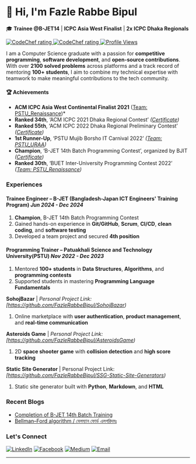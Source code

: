 # 👋 Hi, I'm Fazle Rabbe Bipul  

🎓 **Trainee @B-JET14** | **ICPC Asia West Finalist** | **2x ICPC Dhaka Regionals**  

<p align="left">
  <a href="https://codeforces.com/profile/__FireBlade__">
    <img src="https://img.shields.io/badge/Codeforces-Rating%201439-Cyan" alt="CodeChef rating" />
  </a>
  <a href="https://www.codechef.com/users/bipul_15">
    <img src="https://img.shields.io/badge/CodeChef-Rating%201780-orange" alt="CodeChef rating" />
  </a>
  <a href="https://github.com/FazleRabbeBipul">
    <img src="https://komarev.com/ghpvc/?username=FazleRabbeBipul" alt="Profile Views" />
  </a>
</p>

I am a Computer Science graduate with a passion for **competitive programming**, **software development**, and **open-source contributions**. With over **2100 solved problems** across platforms and a track record of mentoring **100+ students**, I aim to combine my technical expertise with teamwork to make meaningful contributions to the tech community.  

#### 🏆 Achievements  
- **ACM ICPC Asia West Continental Finalist 2021** ([Team: PSTU_Renaissance](https://icpc.codedrills.io/contests/icpc-asia-west-continent-finals-2021/teams/26051))*  
- **Ranked 34th**, ‘ACM ICPC 2021 Dhaka Regional Contest’ *([Certificate](https://drive.google.com/file/d/1UaAdczPvCWPW5EmS3jPg0OhpBgSha6oi/view))*  
- **Ranked 55th**, ‘ACM ICPC 2022 Dhaka Regional Preliminary Contest’ *([Certificate](https://drive.google.com/file/d/1hsaiVMEbJ6VeaDZ1dDZUUGUHtiqK_g7N/view))*  
- **1st Runner-Up**, ‘PSTU Mujib Borsho IT Carnival 2022’ *([Team: PSTU_URAA](https://www.coderoj.com/c/pstu-intra-2022/arena/standings))*  
- **Champion**, ‘B-JET 14th Batch Programming Contest’, organized by BJIT *([Certificate](https://drive.google.com/file/d/1eSJPRXIeXKm6C92OwiHY_EPhn84cMh6x/view))*  
- **Ranked 30th**, ‘BUET Inter-University Programming Contest 2022’ *([Team: PSTU_Renaissance](https://toph.co/c/buet-inter-university-2022/standings))*  



### Experiences

#### **Trainee Engineer** – **B-JET (Bangladesh-Japan ICT Engineers' Training Program)**  *Jun 2024 - Dec 2024* 
1. **Champion**, B-JET 14th Batch Programming Contest
2. Gained hands-on experience in **Git/GitHub**, **Scrum**, **CI/CD**, **clean coding**, and **software testing**
3. Developed a team project and secured **4th position**  

#### **Programming Trainer** – **Patuakhali Science and Technology University(PSTU)**  *Nov 2022 - Dec 2023*
1. Mentored **100+ students** in **Data Structures**, **Algorithms**, and **programming contests**
2. Supported students in mastering **Programming Language Fundamentals**

**SohojBazar** |  _Personal Project Link:_  _[https://github.com/FazleRabbeBipul/SohojBazar)_ 
1. Online marketplace with **user authentication**, **product management**, and **real-time communication**

**Asteroids Game** | _Personal Project Link:_  _[https://github.com/FazleRabbeBipul/AsteroidsGame)_  
1. 2D **space shooter game** with **collision detection** and **high score tracking**

**Static Site Generator** | Personal Project Link: _[https://github.com/FazleRabbeBipul/SSG-Static-Site-Generators)_  
1. Static site generator built with **Python**, **Markdown**, and **HTML**


### Recent Blogs
- [Completion of B-JET 14th Batch Training](https://www.linkedin.com/posts/fazle-rabbe-bipul_bjet-ictengineering-professionalgrowth-activity-7278447079323000834-YASX?utm_source=social_share_send&utm_medium=member_desktop_web)
- [Bellman–Ford algorithm / বেলম্যান ফোর্ড এলগরিদমঃ](https://medium.com/@rabbecse1677/bellman-ford-algorithm-বেলম্যান-ফোর্ড-এলগরিদমঃ-e9a0ba0427c8)
  
### Let's Connect  
[![LinkedIn](https://img.shields.io/badge/LinkedIn-Connect-blue?style=flat-square&logo=linkedin)](https://linkedin.com/in/fazle-rabbe-bipul)  [![Facebook](https://img.shields.io/badge/Facebook-Profile-blue?style=flat-square&logo=facebook)](https://facebook.com/fazlerabbe.bipul.7/)  [![Medium](https://img.shields.io/badge/Medium-Blog-black?style=flat-square&logo=medium)](https://medium.com/@rabbecse1677)  [![Email](https://img.shields.io/badge/Gmail-Contact-red?style=flat-square&logo=gmail)](mailto:rabbecse1677@gmail.com)

---
